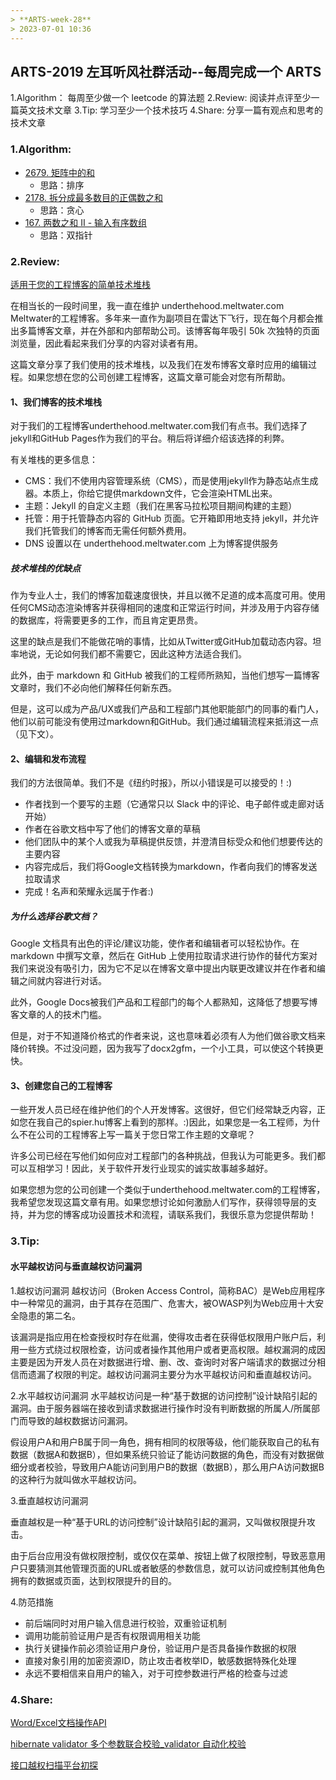 ```yaml
---
> **ARTS-week-28**
> 2023-07-01 10:36
---
```



## ARTS-2019 左耳听风社群活动--每周完成一个 ARTS
1.Algorithm： 每周至少做一个 leetcode 的算法题
2.Review: 阅读并点评至少一篇英文技术文章
3.Tip: 学习至少一个技术技巧
4.Share: 分享一篇有观点和思考的技术文章

### 1.Algorithm:

- [2679. 矩阵中的和](https://leetcode.cn/submissions/detail/444028526/)  
    + 思路：排序
- [2178. 拆分成最多数目的正偶数之和](https://leetcode.cn/submissions/detail/444600506/)  
    + 思路：贪心
- [167. 两数之和 II - 输入有序数组](https://leetcode.cn/submissions/detail/445160023/)  
    + 思路：双指针

### 2.Review:

[适用于您的工程博客的简单技术堆栈](https://underthehood.meltwater.com/blog/2019/11/25/a-simple-tech-stack-for-your-engineering-blog/)

在相当长的一段时间里，我一直在维护 underthehood.meltwater.com Meltwater的工程博客。多年来一直作为副项目在雷达下飞行，现在每个月都会推出多篇博客文章，并在外部和内部帮助公司。该博客每年吸引 50k 次独特的页面浏览量，因此看起来我们分享的内容对读者有用。

这篇文章分享了我们使用的技术堆栈，以及我们在发布博客文章时应用的编辑过程。如果您想在您的公司创建工程博客，这篇文章可能会对您有所帮助。

#### 1、我们博客的技术堆栈

对于我们的工程博客underthehood.meltwater.com我们有点书。我们选择了jekyll和GitHub Pages作为我们的平台。稍后将详细介绍该选择的利弊。

有关堆栈的更多信息：

- CMS：我们不使用内容管理系统（CMS），而是使用jekyll作为静态站点生成器。本质上，你给它提供markdown文件，它会渲染HTML出来。
- 主题：Jekyll 的自定义主题（我们在黑客马拉松项目期间构建的主题）
- 托管：用于托管静态内容的 GitHub 页面。它开箱即用地支持 jekyll，并允许我们托管我们的博客而无需任何额外费用。
- DNS 设置以在 underthehood.meltwater.com 上为博客提供服务

##### 技术堆栈的优缺点

作为专业人士，我们的博客加载速度很快，并且以微不足道的成本高度可用。使用任何CMS动态渲染博客并获得相同的速度和正常运行时间，并涉及用于内容存储的数据库，将需要更多的工作，而且肯定更昂贵。

这里的缺点是我们不能做花哨的事情，比如从Twitter或GitHub加载动态内容。坦率地说，无论如何我们都不需要它，因此这种方法适合我们。

此外，由于 markdown 和 GitHub 被我们的工程师所熟知，当他们想写一篇博客文章时，我们不必向他们解释任何新东西。

但是，这可以成为产品/UX或我们产品和工程部门其他职能部门的同事的看门人，他们以前可能没有使用过markdown和GitHub。我们通过编辑流程来抵消这一点（见下文）。

[](./images/ARTS-week-28-1.png)

#### 2、编辑和发布流程

我们的方法很简单。我们不是《纽约时报》，所以小错误是可以接受的！:)

- 作者找到一个要写的主题（它通常只以 Slack 中的评论、电子邮件或走廊对话开始）
- 作者在谷歌文档中写了他们的博客文章的草稿
- 他们团队中的某个人或我为草稿提供反馈，并澄清目标受众和他们想要传达的主要内容
- 内容完成后，我们将Google文档转换为markdown，作者向我们的博客发送拉取请求
- 完成！名声和荣耀永远属于作者:)

##### 为什么选择谷歌文档？
Google 文档具有出色的评论/建议功能，使作者和编辑者可以轻松协作。在 markdown 中撰写文章，然后在 GitHub 上使用拉取请求进行协作的替代方案对我们来说没有吸引力，因为它不足以在博客文章中提出内联更改建议并在作者和编辑之间就内容进行对话。

此外，Google Docs被我们产品和工程部门的每个人都熟知，这降低了想要写博客文章的人的技术门槛。

但是，对于不知道降价格式的作者来说，这也意味着必须有人为他们做谷歌文档来降价转换。不过没问题，因为我写了docx2gfm，一个小工具，可以使这个转换更快。

#### 3、创建您自己的工程博客

一些开发人员已经在维护他们的个人开发博客。这很好，但它们经常缺乏内容，正如您在我自己的spier.hu博客上看到的那样。:)因此，如果您是一名工程师，为什么不在公司的工程博客上写一篇关于您日常工作主题的文章呢？

许多公司已经在写他们如何应对工程部门的各种挑战，但我认为可能更多。我们都可以互相学习！因此，关于软件开发行业现实的诚实故事越多越好。

如果您想为您的公司创建一个类似于underthehood.meltwater.com的工程博客，我希望您发现这篇文章有用。如果您想讨论如何激励人们写作，获得领导层的支持，并为您的博客成功设置技术和流程，请联系我们，我很乐意为您提供帮助！

### 3.Tip:

#### 水平越权访问与垂直越权访问漏洞

1.越权访问漏洞
越权访问（Broken Access Control，简称BAC）是Web应用程序中一种常见的漏洞，由于其存在范围广、危害大，被OWASP列为Web应用十大安全隐患的第二名。

该漏洞是指应用在检查授权时存在纰漏，使得攻击者在获得低权限用户账户后，利用一些方式绕过权限检查，访问或者操作其他用户或者更高权限。越权漏洞的成因主要是因为开发人员在对数据进行增、删、改、查询时对客户端请求的数据过分相信而遗漏了权限的判定。越权访问漏洞主要分为水平越权访问和垂直越权访问。

[](./images/ARTS-week-28-2.png)

2.水平越权访问漏洞
水平越权访问是一种“基于数据的访问控制”设计缺陷引起的漏洞。由于服务器端在接收到请求数据进行操作时没有判断数据的所属人/所属部门而导致的越权数据访问漏洞。 

[](./images/ARTS-week-28-3.png)

假设用户A和用户B属于同一角色，拥有相同的权限等级，他们能获取自己的私有数据（数据A和数据B），但如果系统只验证了能访问数据的角色，而没有对数据做细分或者校验，导致用户A能访问到用户B的数据（数据B），那么用户A访问数据B的这种行为就叫做水平越权访问。 

3.垂直越权访问漏洞

垂直越权是一种“基于URL的访问控制”设计缺陷引起的漏洞，又叫做权限提升攻击。

[](./images/ARTS-week-28-4.png)

由于后台应用没有做权限控制，或仅仅在菜单、按钮上做了权限控制，导致恶意用户只要猜测其他管理页面的URL或者敏感的参数信息，就可以访问或控制其他角色拥有的数据或页面，达到权限提升的目的。

4.防范措施

- 前后端同时对用户输入信息进行校验，双重验证机制
- 调用功能前验证用户是否有权限调用相关功能
- 执行关键操作前必须验证用户身份，验证用户是否具备操作数据的权限
- 直接对象引用的加密资源ID，防止攻击者枚举ID，敏感数据特殊化处理
- 永远不要相信来自用户的输入，对于可控参数进行严格的检查与过滤

### 4.Share:

[Word/Excel文档操作API](https://blog.csdn.net/mnrssj/article/details/103033598)

[hibernate validator 多个参数联合校验_validator 自动化校验](https://blog.csdn.net/weixin_36165398/article/details/113076558)

[接口越权扫描平台初探](https://blog.csdn.net/zouhui1003it/article/details/110212088)